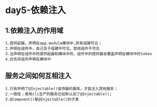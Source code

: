 # day5-依赖注入
## 1.依赖注入的作用域
    1.提供起器，声明在app.module模块中,所有组建可见；
    2.声明在组件中，自己及子组建中可见，其他组件不可见
    3.当声明在组件中的提供起器和模块中的，组件中的提供器会覆盖声明在模块中的token
    4.优先将组件声明在模块中
    
## 服务之间如何互相注入
    1.只有声明了@Injectable()装饰器的服务，才能注入其他服务；
    2.一致性；使用cli生产的服务已经默认加了@Injectable();
    3.@Compoent()是@Injectable()的子类
    